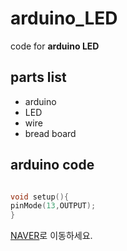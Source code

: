 # arduino_LED
code for **arduino LED**

## parts list

* arduino
* LED
* wire
* bread board


## arduino code

```cpp

void setup(){
pinMode(13,OUTPUT);
}

```
[NAVER](https://www.naver.com)로 이동하세요.
